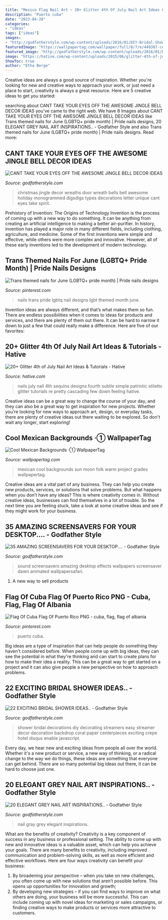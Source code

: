 ```yaml
---
title: "Mexico Flag Nail Art ~ 20+ Glitter 4th Of July Nail Art Ideas &amp; Tutorials"
description: "Puerto cuba"
date: "2023-04-28"
categories:
- "ideas"
tags: ["ideas"]
images:
- "http://godfatherstyle.com/wp-content/uploads/2016/01/DIY-Bridal-Shower-Ideas..jpg"
featuredImage: "https://wallpapertag.com/wallpaper/full/8/7/e/449307-cool-mexican-backgrounds-2150x1616-for-ipad-2.jpg"
featured_image: "http://godfatherstyle.com/wp-content/uploads/2016/01/DIY-Bridal-Shower-Ideas..jpg"
image: "https://hative.com/wp-content/uploads/2015/06/glitter-4th-of-july-nails/26-glitter-4th-of-july-nails.jpg"
ShowToc: true
author: "Etha Berge"
---
```



Creative ideas are always a good source of inspiration. Whether you're looking for new and creative ways to approach your work, or just need a place to start, creativity is always a great resource. Here are 5 creative ideas to get you started: 

	

		
searching about CANT TAKE YOUR EYES OFF THE AWESOME JINGLE BELL DECOR IDEAS you've came to the right web. We have 8 Images about CANT TAKE YOUR EYES OFF THE AWESOME JINGLE BELL DECOR IDEAS like Trans themed nails for June (LGBTQ+ pride month) | Pride nails designs, 20 ELEGANT GREY NAIL ART INSPIRATIONS.. - Godfather Style and also Trans themed nails for June (LGBTQ+ pride month) | Pride nails designs. Read more:
		
    
## CANT TAKE YOUR EYES OFF THE AWESOME JINGLE BELL DECOR IDEAS

<img loading=lazy src="http://godfatherstyle.com/wp-content/uploads/2015/11/awesome-jingle-bells-decor-ideas-41-.jpg" onerror="this.onerror=null;this.src='https://tse1.mm.bing.net/th?id=OIP.zSmonymFTDKWpSFpAaq5UwHaJ5&amp;pid=15.1';" alt="CANT TAKE YOUR EYES OFF THE AWESOME JINGLE BELL DECOR IDEAS">

_Source: godfatherstyle.com_

>christmas jingle decor wreaths door wreath bells bell awesome holiday monogrammed digsdigs types decorations letter unique cant eyes take spirit. 

	

Prehistory of Invention: The Origins of Technology
Invention is the process of coming up with a new way to do something. It can be anything from creating an artificial intelligence to making a better air-purifier. In history, invention has played a major role in many different fields, including clothing, agriculture, and medicine. Some of the first inventions were simple and effective, while others were more complex and innovative. However, all of these early inventions led to the development of modern technology.

    
## Trans Themed Nails For June (LGBTQ+ Pride Month) | Pride Nails Designs

<img loading=lazy src="https://i.pinimg.com/736x/e3/53/cc/e353cc32425cfec9377f76a1bc16c65c--body.jpg" onerror="this.onerror=null;this.src='https://tse3.mm.bing.net/th?id=OIP.8VfZMsJFvrNLY57LHMfVTwDYEg&amp;pid=15.1';" alt="Trans themed nails for June (LGBTQ+ pride month) | Pride nails designs">

_Source: pinterest.com_

>nails trans pride lgbtq nail designs lgbt themed month june. 

	

Invention ideas are always different, and that’s what makes them so fun. There are endless possibilities when it comes to ideas for products and services, and there are plenty of them out there. It can be hard to narrow it down to just a few that could really make a difference. Here are five of our favorites: 

    
## 20+ Glitter 4th Of July Nail Art Ideas &amp; Tutorials - Hative

<img loading=lazy src="https://hative.com/wp-content/uploads/2015/06/glitter-4th-of-july-nails/26-glitter-4th-of-july-nails.jpg" onerror="this.onerror=null;this.src='https://tse2.mm.bing.net/th?id=OIP.FIPpnVjn5iu-NM3M_K8doAHaJ4&amp;pid=15.1';" alt="20+ Glitter 4th of July Nail Art Ideas &amp; Tutorials - Hative">

_Source: hative.com_

>nails july nail 4th sequins designs fourth subtle simple patriotic stiletto glitter tutorials re pretty cascading few down feeling hative. 

	

Creative ideas can be a great way to change the course of your day, and they can also be a great way to get inspiration for new projects. Whether you're looking for new ways to approach art, design, or everyday tasks, there are plenty of creative ideas out there waiting to be explored. So don't wait any longer, start exploring!

    
## Cool Mexican Backgrounds ·① WallpaperTag

<img loading=lazy src="https://wallpapertag.com/wallpaper/full/8/7/e/449307-cool-mexican-backgrounds-2150x1616-for-ipad-2.jpg" onerror="this.onerror=null;this.src='https://tse3.mm.bing.net/th?id=OIP.tG5JXV8BTq6I7uuk6nHKOgHaFk&amp;pid=15.1';" alt="Cool Mexican Backgrounds ·① WallpaperTag">

_Source: wallpapertag.com_

>mexican cool backgrounds sun moon folk warm project grades wallpapertag. 

	

Creative ideas are a vital part of any business. They can help you create new products, services, or solutions that solve problems. But what happens when you don’t have any ideas? This is where creativity comes in. Without creative ideas, businesses can find themselves in a lot of trouble. So the next time you are feeling stuck, take a look at some creative ideas and see if they might work for your business.

    
## 35 AMAZING SCREENSAVERS FOR YOUR DESKTOP.... - Godfather Style

<img loading=lazy src="http://www.godfatherstyle.com/wp-content/uploads/2016/04/BeautifulDawn.jpg" onerror="this.onerror=null;this.src='https://tse1.mm.bing.net/th?id=OIP.vV51HHUK_fS0I1Grv60t2wHaEH&amp;pid=15.1';" alt="35 AMAZING SCREENSAVERS FOR YOUR DESKTOP.... - Godfather Style">

_Source: godfatherstyle.com_

>sound screensavers amazing desktop effects wallpapers screensaver dawn animated wallpapersafari. 

	

1. A new way to sell products

    
## Flag Of Cuba Flag Of Puerto Rico PNG - Cuba, Flag, Flag Of Albania

<img loading=lazy src="https://i.pinimg.com/736x/0a/8c/25/0a8c25a06759189ba156c4295a326179.jpg" onerror="this.onerror=null;this.src='https://tse1.mm.bing.net/th?id=OIP.vmJEu77JQVXDC-wGWWkfWQHaE1&amp;pid=15.1';" alt="Flag Of Cuba Flag Of Puerto Rico PNG - cuba, flag, flag of albania">

_Source: pinterest.com_

>puerto cuba. 

	

Big ideas are a type of inspiration that can help people do something they haven't considered before. When people come up with big ideas, they can see the potential in what they're thinking and can start to create plans for how to make their idea a reality. This can be a great way to get started on a project and it can also give people a new perspective on how to approach problems.

    
## 22 EXCITING BRIDAL SHOWER IDEAS.. - Godfather Style

<img loading=lazy src="http://godfatherstyle.com/wp-content/uploads/2016/01/DIY-Bridal-Shower-Ideas..jpg" onerror="this.onerror=null;this.src='https://tse2.mm.bing.net/th?id=OIP.S2ORLE1GeYDuwjfDwgH94QHaLD&amp;pid=15.1';" alt="22 EXCITING BRIDAL SHOWER IDEAS.. - Godfather Style">

_Source: godfatherstyle.com_

>shower bridal decorations diy decorating streamers easy streamer decor decoration backdrop coral paper centerpieces exciting crepe hotel disqus enable javascript. 

	

Every day, we hear new and exciting ideas from people all over the world. Whether it's a new product or service, a new way of thinking, or a radical change to the way we do things, these ideas are something that everyone can get behind. There are so many potential big ideas out there, it can be hard to choose just one.

    
## 20 ELEGANT GREY NAIL ART INSPIRATIONS.. - Godfather Style

<img loading=lazy src="http://godfatherstyle.com/wp-content/uploads/2016/01/Gray-Nail-Art-Ideas-6..jpg" onerror="this.onerror=null;this.src='https://tse2.mm.bing.net/th?id=OIP.QYOn4HHPvJgIa0HHdp5rkgHaJ4&amp;pid=15.1';" alt="20 ELEGANT GREY NAIL ART INSPIRATIONS.. - Godfather Style">

_Source: godfatherstyle.com_

>nail gray grey elegant inspirations. 

	

What are the benefits of creativity?
Creativity is a key component of success in any business or professional setting. The ability to come up with new and innovative ideas is a valuable asset, which can help you achieve your goals. There are many benefits to creativity, including improved communication and problem-solving skills, as well as more efficient and effective workflows. Here are four ways creativity can benefit your business: 
1) By broadening your perspective – when you take on new challenges, you often come up with new solutions that aren’t possible before. This opens up opportunities for innovation and growth; 
2) By developing new strategies – if you can find ways to improve on what others are doing, your business will be more successful. This can include coming up with novel ideas for marketing or sales campaigns, or finding creative ways to make products or services more attractive to customers.

